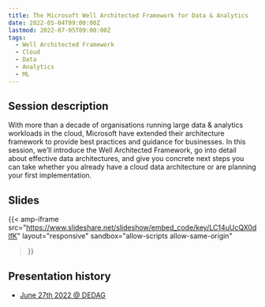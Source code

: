 ```yaml
---
title: The Microsoft Well Architected Framework for Data & Analytics
date: 2022-05-04T09:00:00Z
lastmod: 2022-07-05T09:00:00Z
tags:
  - Well Architected Framework
  - Cloud
  - Data
  - Analytics
  - ML
---
```


## Session description
With more than a decade of organisations running large data & analytics workloads in the cloud, Microsoft have extended their architecture framework to provide best practices and guidance for businesses. In this session, we’ll introduce the Well Architected Framework, go into detail about effective data architectures, and give you concrete next steps you can take whether you already have a cloud data architecture or are planning your first implementation.

## Slides
{{< amp-iframe 
    src="https://www.slideshare.net/slideshow/embed_code/key/LC14uUcQX0dlfK" 
    layout="responsive" 
    sandbox="allow-scripts allow-same-origin" 
>}}

## Presentation history
- [June 27th 2022 @ DEDAG](https://dedag.io/event-the-microsoft-well-architected-framework-for-data-analytics/)
